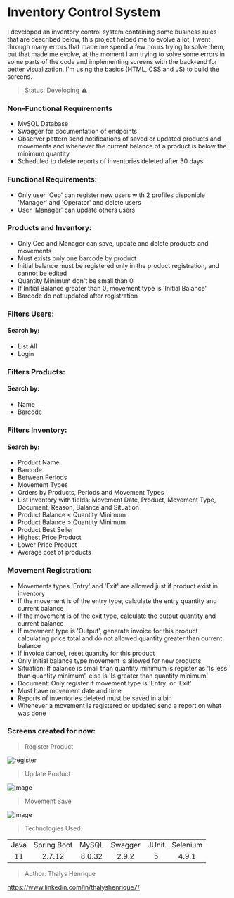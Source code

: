 # Inventory Control System

<p>I developed an inventory control system containing some business rules that are described below, this project helped me to evolve a lot, I went through many errors that made me spend a few hours trying to solve them, but that made me evolve, at the moment I am trying to solve some errors in some parts of the code and implementing screens with the back-end for better visualization, I'm using the basics (HTML, CSS and JS) to build the screens.</p>

> Status: Developing ⚠️

### Non-Functional Requirements
+ MySQL Database
+ Swagger for documentation of endpoints
+ Observer pattern send notifications of saved or updated products and movements and whenever the current balance of a product is below the minimum quantity
+ Scheduled to delete reports of inventories deleted after 30 days

### Functional Requirements:
+ Only user 'Ceo' can register new users with 2 profiles disponible 'Manager' and 'Operator' and delete users
+ User 'Manager' can update others users

### Products and Inventory:
+ Only Ceo and Manager can save, update and delete products and movements
+ Must exists only one barcode by product
+ Initial balance must be registered only in the product registration, and cannot be edited
+ Quantity Minimum don't be small than 0
+ If Initial Balance greater than 0, movement type is 'Initial Balance'
+ Barcode do not updated after registration

### Filters Users:
#### Search by:
+ List All
+ Login

### Filters Products:
#### Search by:
+ Name
+ Barcode

### Filters Inventory:
#### Search by: 
+ Product Name
+ Barcode
+ Between Periods
+ Movement Types
+ Orders by Products, Periods and Movement Types
+ List inventory with fields: Movement Date, Product, Movement Type, Document, Reason, Balance and Situation
+ Product Balance < Quantity Minimum
+ Product Balance > Quantity Minimum
+ Product Best Seller
+ Highest Price Product
+ Lower Price Product
+ Average cost of products

### Movement Registration:
+ Movements types 'Entry' and 'Exit' are allowed just if product exist in inventory
+ If the movement is of the entry type, calculate the entry quantity and current balance
+ If the movement is of the exit type, calculate the output quantity and current balance
+ If movement type is 'Output', generate invoice for this product calculating price total and do not allowed quantity greater than current balance
+ If invoice cancel, reset quantity for this product
+ Only initial balance type movement is allowed for new products
+ Situation: If balance is small than quantity minimum is register as 'Is less than quantity minimum', else is 'Is greater than quantity minimum'
+ Document: Only register if movement type is 'Entry' or 'Exit'
+ Must have movement date and time
+ Reports of inventories deleted must be saved in a bin
+ Whenever a movement is registered or updated send a report on what was done

### Screens created for now:

> Register Product

![register](https://github.com/thalyshenrique7/inventory-control-system/assets/100730757/f4909b48-0853-4291-874b-05674eae69a8)

> Update Product

![image](https://github.com/thalyshenrique7/inventory-control-system/assets/100730757/82965405-2a22-4f75-9eac-5bdf142387d8)

> Movement Save

![image](https://github.com/thalyshenrique7/inventory-control-system/assets/100730757/485460bd-9664-4143-95ec-1170a479a88e)

> Technologies Used:

<table>
<tr align="center">
<td>Java</td>
<td>Spring Boot</td>
<td>MySQL</td>
<td>Swagger</td>
<td>JUnit</td>
<td>Selenium</td>
</tr>

<tr align="center">
<td>11</td>
<td>2.7.12</td>
<td>8.0.32</td>
<td>2.9.2</td>
<td>5</td>
<td>4.9.1</td>
</tr>
</table>

> Author: Thalys Henrique

https://www.linkedin.com/in/thalyshenrique7/
